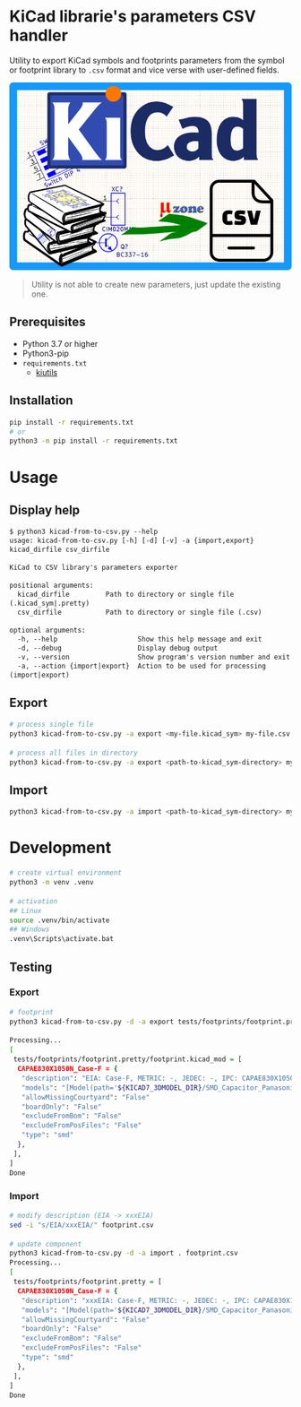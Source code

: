 # KiCad librarie's parameters CSV handler

Utility to export KiCad symbols and footprints parameters from the symbol or footprint library to `.csv` format and vice verse with user-defined fields.

![logo](docs/logo.png)

> Utility is not able to create new parameters, just update the existing one.

## Prerequisites

- Python 3.7 or higher
- Python3-pip
- `requirements.txt`
  - [kiutils](https://github.com/mvnmgrx/kiutils)


## Installation

```sh
pip install -r requirements.txt
# or
python3 -m pip install -r requirements.txt
```


# Usage

## Display help

```
$ python3 kicad-from-to-csv.py --help
usage: kicad-from-to-csv.py [-h] [-d] [-v] -a {import,export} kicad_dirfile csv_dirfile

KiCad to CSV library's parameters exporter

positional arguments:
  kicad_dirfile         Path to directory or single file (.kicad_sym|.pretty)
  csv_dirfile           Path to directory or single file (.csv)

optional arguments:
  -h, --help                    Show this help message and exit
  -d, --debug                   Display debug output
  -v, --version                 Show program's version number and exit
  -a, --action {import|export}  Action to be used for processing (import|export)
```


## Export

```sh
# process single file
python3 kicad-from-to-csv.py -a export <my-file.kicad_sym> my-file.csv

# process all files in directory
python3 kicad-from-to-csv.py -a export <path-to-kicad_sym-directory> my-dir.csv
```


## Import

```sh
python3 kicad-from-to-csv.py -a import <path-to-kicad_sym-directory> my-file.csv
```


# Development

```sh
# create virtual environment
python3 -m venv .venv

# activation
## Linux
source .venv/bin/activate
## Windows
.venv\Scripts\activate.bat
```


## Testing

### Export

```sh
# footprint
python3 kicad-from-to-csv.py -d -a export tests/footprints/footprint.pretty footprint.csv

Processing...
[
 tests/footprints/footprint.pretty/footprint.kicad_mod = [
  CAPAE830X1050N_Case-F = {
   "description": "EIA: Case-F, METRIC: -, JEDEC: -, IPC: CAPAE830X1050N"
   "models": "[Model(path='${KICAD7_3DMODEL_DIR}/SMD_Capacitor_Panasonic/CAPAE800X1050 Size-F.stp', pos=Coordinate(X=0, Y=0, Z=0), scale=Coordinate(X=1, Y=1, Z=1), rotate=Coordinate(X=-90, Y=0, Z=180), hide=False, opacity=None)]"
   "allowMissingCourtyard": "False"
   "boardOnly": "False"
   "excludeFromBom": "False"
   "excludeFromPosFiles": "False"
   "type": "smd"
  },
 ],
]
Done
```


### Import
```sh
# modify description (EIA -> xxxEIA)
sed -i "s/EIA/xxxEIA/" footprint.csv

# update component
python3 kicad-from-to-csv.py -d -a import . footprint.csv
Processing...
[
 tests/footprints/footprint.pretty = [
  CAPAE830X1050N_Case-F = {
   "description": "xxxEIA: Case-F, METRIC: -, JEDEC: -, IPC: CAPAE830X1050N"
   "models": "[Model(path='${KICAD7_3DMODEL_DIR}/SMD_Capacitor_Panasonic/CAPAE800X1050 Size-F.stp', pos=Coordinate(X=0, Y=0, Z=0), scale=Coordinate(X=1, Y=1, Z=1), rotate=Coordinate(X=-90, Y=0, Z=180), hide=False, opacity=None)]"
   "allowMissingCourtyard": "False"
   "boardOnly": "False"
   "excludeFromBom": "False"
   "excludeFromPosFiles": "False"
   "type": "smd"
  },
 ],
]
Done
```
